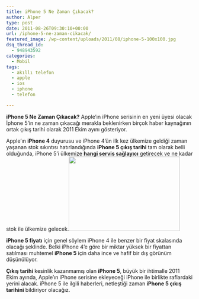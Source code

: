 ```yaml
---
title: iPhone 5 Ne Zaman Çıkacak?
author: Alper
type: post
date: 2011-08-26T09:30:10+00:00
url: /iphone-5-ne-zaman-cikacak/
featured_image: /wp-content/uploads/2011/08/iphone-5-100x100.jpg
dsq_thread_id:
  - 948943592
categories:
  - Mobil
tags:
  - akıllı telefon
  - apple
  - ios
  - iphone
  - telefon

---
```

**iPhone 5 Ne Zaman Çıkacak?** Apple&#8217;ın iPhone serisinin en yeni üyesi olacak İphone 5&#8217;in ne zaman çıkacağı merakla beklenirken birçok haber kaynağının ortak çıkış tarihi olarak 2011 Ekim ayını gösteriyor.

Apple&#8217;ın **iPhone 4** duyurusu ve iPhone 4&#8217;ün ilk kez ülkemize geldiği zaman yaşanan stok sıkıntısı hatırlandığında **iPhone 5 çıkış tarihi** tam olarak belli olduğunda, iPhone 5&#8217;i ülkemize **hangi servis sağlayıcı** getirecek ve ne kadar stok ile ülkemize gelecek.<img class="alignright size-full wp-image-6583" title="iphone-5" src="https://www.murekkep.org/wp-content/uploads/2011/08/iphone-5.jpg" alt="" width="300" height="200" />

**iPhone 5 fiyatı** için genel söylem iPhone 4 ile benzer bir fiyat skalasında olacağı şeklinde. Belki iPhone 4&#8217;e göre bir miktar yüksek bir fiyattan satılması muhtemel **iPhone 5** için daha ince ve hafif bir dış görünüm düşünülüyor.

**Çıkış tarihi** kesinlik kazanmamış olan **iPhone 5**, büyük bir ihtimalle 2011 Ekim ayında, Apple’ın iPhone serisine ekleyeceği iPhone ile birlikte raflardaki yerini alacak. iPhone 5 ile ilgili haberleri, netleştiği zaman **iPhone 5 çıkış tarihini** bildiriyor olacağız.